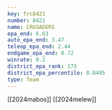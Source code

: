 ```yaml
---
key: frc8421
number: 8421
name: CRUSADERS
epa_end: 6.63
auto_epa_end: 3.47
teleop_epa_end: 2.44
endgame_epa_end: 0.72
winrate: 0.2
district_epa_rank: 173
district_epa_percentile: 0.0495
type: Team
---
```

[[2024mabos]]
[[2024melew]]
